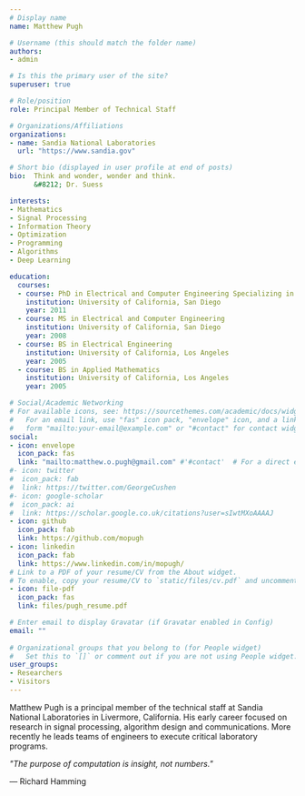 ```yaml
---
# Display name
name: Matthew Pugh

# Username (this should match the folder name)
authors:
- admin

# Is this the primary user of the site?
superuser: true

# Role/position
role: Principal Member of Technical Staff

# Organizations/Affiliations
organizations:
- name: Sandia National Laboratories
  url: "https://www.sandia.gov"

# Short bio (displayed in user profile at end of posts)
bio:  Think and wonder, wonder and think.
      &#8212; Dr. Suess

interests:
- Mathematics
- Signal Processing
- Information Theory
- Optimization
- Programming
- Algorithms
- Deep Learning

education:
  courses:
  - course: PhD in Electrical and Computer Engineering Specializing in Communication Theory and Systems
    institution: University of California, San Diego
    year: 2011
  - course: MS in Electrical and Computer Engineering
    institution: University of California, San Diego
    year: 2008
  - course: BS in Electrical Engineering
    institution: University of California, Los Angeles
    year: 2005
  - course: BS in Applied Mathematics
    institution: University of California, Los Angeles
    year: 2005

# Social/Academic Networking
# For available icons, see: https://sourcethemes.com/academic/docs/widgets/#icons
#   For an email link, use "fas" icon pack, "envelope" icon, and a link in the
#   form "mailto:your-email@example.com" or "#contact" for contact widget.
social:
- icon: envelope
  icon_pack: fas
  link: "mailto:matthew.o.pugh@gmail.com" #'#contact'  # For a direct email link, use "mailto:test@example.org".
#- icon: twitter
#  icon_pack: fab
#  link: https://twitter.com/GeorgeCushen
#- icon: google-scholar
#  icon_pack: ai
#  link: https://scholar.google.co.uk/citations?user=sIwtMXoAAAAJ
- icon: github
  icon_pack: fab
  link: https://github.com/mopugh
- icon: linkedin
  icon_pack: fab
  link: https://www.linkedin.com/in/mopugh/
# Link to a PDF of your resume/CV from the About widget.
# To enable, copy your resume/CV to `static/files/cv.pdf` and uncomment the lines below.  
- icon: file-pdf
  icon_pack: fas
  link: files/pugh_resume.pdf

# Enter email to display Gravatar (if Gravatar enabled in Config)
email: ""
  
# Organizational groups that you belong to (for People widget)
#   Set this to `[]` or comment out if you are not using People widget.  
user_groups:
- Researchers
- Visitors
---
```


Matthew Pugh is a principal member of the technical staff at Sandia National Laboratories in Livermore, California. His early career focused on research in signal processing, algorithm design and communications. More recently he leads teams of engineers to execute critical laboratory programs. 

*"The purpose of computation is insight, not numbers."*

&#8212; Richard Hamming
